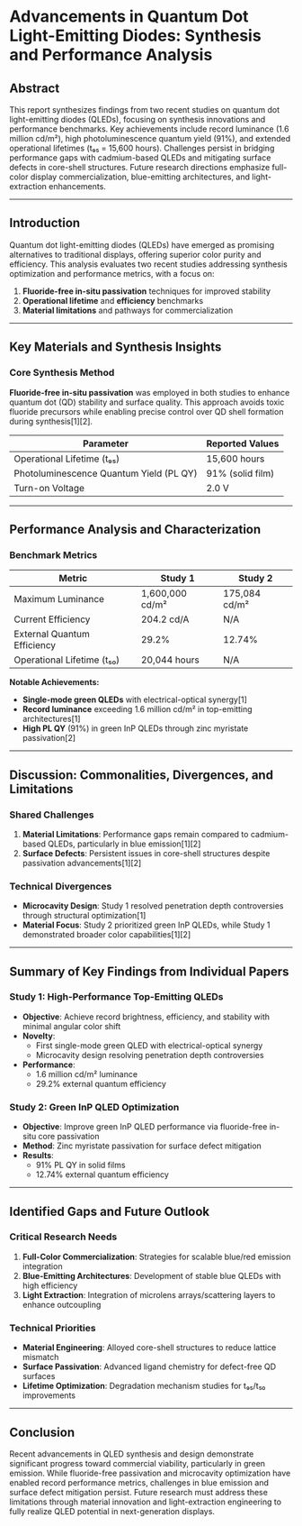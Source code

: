 # Advancements in Quantum Dot Light-Emitting Diodes: Synthesis and Performance Analysis  

## Abstract  
This report synthesizes findings from two recent studies on quantum dot light-emitting diodes (QLEDs), focusing on synthesis innovations and performance benchmarks. Key achievements include record luminance (1.6 million cd/m²), high photoluminescence quantum yield (91%), and extended operational lifetimes (t₉₅ = 15,600 hours). Challenges persist in bridging performance gaps with cadmium-based QLEDs and mitigating surface defects in core-shell structures. Future research directions emphasize full-color display commercialization, blue-emitting architectures, and light-extraction enhancements.  

---

## Introduction  
Quantum dot light-emitting diodes (QLEDs) have emerged as promising alternatives to traditional displays, offering superior color purity and efficiency. This analysis evaluates two recent studies addressing synthesis optimization and performance metrics, with a focus on:  
1. **Fluoride-free in-situ passivation** techniques for improved stability  
2. **Operational lifetime** and **efficiency** benchmarks  
3. **Material limitations** and pathways for commercialization  

---

## Key Materials and Synthesis Insights  
### Core Synthesis Method  
**Fluoride-free in-situ passivation** was employed in both studies to enhance quantum dot (QD) stability and surface quality. This approach avoids toxic fluoride precursors while enabling precise control over QD shell formation during synthesis[1][2].  

| **Parameter**               | **Reported Values**          |  
|------------------------------|-------------------------------|  
| Operational Lifetime (t₉₅)  | 15,600 hours                 |  
| Photoluminescence Quantum Yield (PL QY) | 91% (solid film) |  
| Turn-on Voltage              | 2.0 V                       |  

---

## Performance Analysis and Characterization  
### Benchmark Metrics  
| **Metric**                  | **Study 1**       | **Study 2**       |  
|------------------------------|--------------------|--------------------|  
| Maximum Luminance           | 1,600,000 cd/m²   | 175,084 cd/m²      |  
| Current Efficiency           | 204.2 cd/A        | N/A                |  
| External Quantum Efficiency  | 29.2%             | 12.74%             |  
| Operational Lifetime (t₅₀)   | 20,044 hours       | N/A                |  

**Notable Achievements:**  
- **Single-mode green QLEDs** with electrical-optical synergy[1]  
- **Record luminance** exceeding 1.6 million cd/m² in top-emitting architectures[1]  
- **High PL QY** (91%) in green InP QLEDs through zinc myristate passivation[2]  

---

## Discussion: Commonalities, Divergences, and Limitations  
### Shared Challenges  
1. **Material Limitations**: Performance gaps remain compared to cadmium-based QLEDs, particularly in blue emission[1][2]  
2. **Surface Defects**: Persistent issues in core-shell structures despite passivation advancements[1][2]  

### Technical Divergences  
- **Microcavity Design**: Study 1 resolved penetration depth controversies through structural optimization[1]  
- **Material Focus**: Study 2 prioritized green InP QLEDs, while Study 1 demonstrated broader color capabilities[1][2]  

---

## Summary of Key Findings from Individual Papers  

### Study 1: High-Performance Top-Emitting QLEDs  
- **Objective**: Achieve record brightness, efficiency, and stability with minimal angular color shift  
- **Novelty**:  
  - First single-mode green QLED with electrical-optical synergy  
  - Microcavity design resolving penetration depth controversies  
- **Performance**:  
  - 1.6 million cd/m² luminance  
  - 29.2% external quantum efficiency  

### Study 2: Green InP QLED Optimization  
- **Objective**: Improve green InP QLED performance via fluoride-free in-situ core passivation  
- **Method**: Zinc myristate passivation for surface defect mitigation  
- **Results**:  
  - 91% PL QY in solid films  
  - 12.74% external quantum efficiency  

---

## Identified Gaps and Future Outlook  
### Critical Research Needs  
1. **Full-Color Commercialization**: Strategies for scalable blue/red emission integration  
2. **Blue-Emitting Architectures**: Development of stable blue QLEDs with high efficiency  
3. **Light Extraction**: Integration of microlens arrays/scattering layers to enhance outcoupling  

### Technical Priorities  
- **Material Engineering**: Alloyed core-shell structures to reduce lattice mismatch  
- **Surface Passivation**: Advanced ligand chemistry for defect-free QD surfaces  
- **Lifetime Optimization**: Degradation mechanism studies for t₉₅/t₅₀ improvements  

---

## Conclusion  
Recent advancements in QLED synthesis and design demonstrate significant progress toward commercial viability, particularly in green emission. While fluoride-free passivation and microcavity optimization have enabled record performance metrics, challenges in blue emission and surface defect mitigation persist. Future research must address these limitations through material innovation and light-extraction engineering to fully realize QLED potential in next-generation displays.